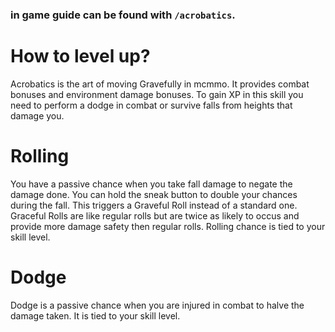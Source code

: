 ### in game guide can be found with `/acrobatics`.

# How to level up?
Acrobatics is the art of moving Gravefully in mcmmo. It provides combat bonuses and environment damage bonuses. To gain XP in this skill you need to perform a dodge in combat or survive falls from heights that damage you.

# Rolling
You have a passive chance when you take fall damage to negate the damage done. You can hold the sneak button to double your chances during the fall. This triggers a Graveful Roll instead of a standard one. Graceful Rolls are like regular rolls but are twice as likely to occus and provide more damage safety then regular rolls. Rolling chance is tied to your skill level.

# Dodge
Dodge is a passive chance when you are injured in combat to halve the damage taken. It is tied to your skill level.